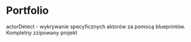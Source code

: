 # Portfolio

actorDetect - wykrywanie specyficznych aktorów za pomocą blueprintów. Kompletny zzipowany projekt
